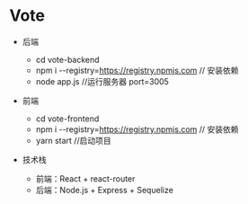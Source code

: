 
# Vote

  * 后端
      * cd vote-backend
      * npm i  --registry=https://registry.npmjs.com  // 安装依赖
      * node app.js //运行服务器 port=3005
  * 前端
      * cd vote-frontend
      * npm i  --registry=https://registry.npmjs.com  // 安装依赖
      * yarn start //启动项目

* 技术栈
  * 前端：React + react-router
  * 后端：Node.js + Express + Sequelize
